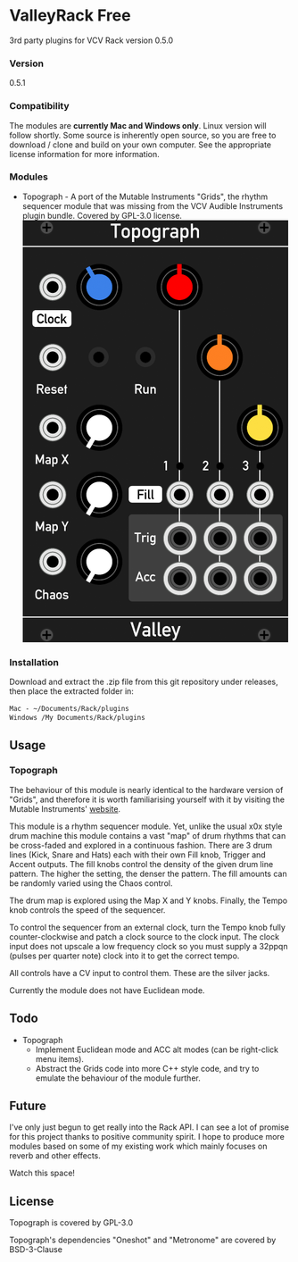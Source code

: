 # ValleyRack Free

3rd party plugins for VCV Rack version 0.5.0

### Version

0.5.1

### Compatibility

The modules are **currently Mac and Windows only**. Linux version will follow shortly. Some source is inherently open source, so you are free to download / clone and build on your own computer. See the appropriate license information for more information.

### Modules

* Topograph - A port of the Mutable Instruments "Grids", the rhythm sequencer module that was missing from the VCV Audible Instruments plugin bundle. Covered by GPL-3.0 license.
![Topograph](./TopographImg.png)



### Installation

Download and extract the .zip file from this git repository under releases, then place the extracted folder in:

	Mac - ~/Documents/Rack/plugins
	Windows /My Documents/Rack/plugins

## Usage

### Topograph

The behaviour of this module is nearly identical to the hardware version of "Grids", and therefore it is worth familiarising yourself with it by visiting the Mutable Instruments' [website](https://mutable-instruments.net/modules/grids/).

This module is a rhythm sequencer module. Yet, unlike the usual x0x style drum machine this module contains a vast "map" of drum rhythms that can be cross-faded and explored in a continuous fashion. There are 3 drum lines (Kick, Snare and Hats) each with their own Fill knob, Trigger and Accent outputs. The fill knobs control the density of the given drum line pattern. The higher the setting, the denser the pattern. The fill amounts can be randomly varied using the Chaos control.

The drum map is explored using the Map X and Y knobs. Finally, the Tempo knob controls the speed of the sequencer.

To control the sequencer from an external clock, turn the Tempo knob fully counter-clockwise and patch a clock source to the clock input. The clock input does not upscale a low frequency clock so you must supply a 32ppqn (pulses per quarter note) clock into it to get the correct tempo.

All controls have a CV input to control them. These are the silver jacks.

Currently the module does not have Euclidean mode.

## Todo
* Topograph
	* Implement Euclidean mode and ACC alt modes (can be right-click menu items).
    * Abstract the Grids code into more C++ style code, and try to emulate the behaviour of the module further.

## Future

I've only just begun to get really into the Rack API. I can see a lot of promise for this project thanks to positive community spirit. I hope to produce more modules based on some of my existing work which mainly focuses on reverb and other effects.

Watch this space!

## License

Topograph is covered by GPL-3.0

Topograph's dependencies "Oneshot" and "Metronome" are covered by BSD-3-Clause
